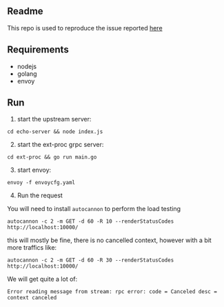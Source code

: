 ## Readme
This repo is used to reproduce the issue reported [here](https://github.com/envoyproxy/envoy/issues/36119)


## Requirements
- nodejs
- golang
- envoy


## Run
1. start the upstream server:
```
cd echo-server && node index.js
```

2. start the ext-proc grpc server:
```
cd ext-proc && go run main.go
```

3. start envoy:
```
envoy -f envoycfg.yaml
```

4. Run the request

You will need to install `autocannon` to perform the load testing
```
autocannon -c 2 -m GET -d 60 -R 10 --renderStatusCodes http://localhost:10000/
```

this will mostly be fine, there is no cancelled context, however with a bit more traffics like:


```
autocannon -c 2 -m GET -d 60 -R 30 --renderStatusCodes http://localhost:10000/
```

We will get quite a lot of:
```
Error reading message from stream: rpc error: code = Canceled desc = context canceled
```

